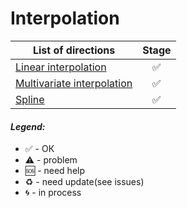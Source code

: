 # Interpolation

| List of directions  |     Stage     |
| ------------- |:-------------:|
|[Linear interpolation](linear-interpolation/)|✅|
|[Multivariate interpolation](multivariate-interpolation/)|✅|
|[Spline](spline/)|✅|

#### <i>Legend:</i>
<ul>
<li>✅ - ОК
<li>⚠️ - problem
<li>🆘 - need help
<li>♻️ - need update(see issues)
<li>🌀 - in process
</ul>

